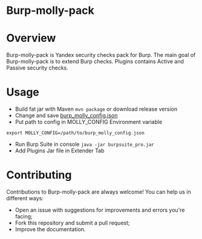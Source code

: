 # Burp-molly-pack

# Overview
Burp-molly-pack is Yandex security checks pack for Burp.
The main goal of Burp-molly-pack is to extend Burp checks.
Plugins contains Active and Passive security checks.

# Usage

* Build fat jar with Maven `mvn package` or download release version
* Change and save [burp_molly_config.json](https://github.com/yandex/burp-molly-pack/blob/master/src/main/config/burp_molly_config.json)
* Put path to config in MOLLY_CONFIG Environment variable

`export MOLLY_CONFIG=/path/to/burp_molly_config.json`
* Run Burp Suite in console `java -jar burpsuite_pro.jar`
* Add Plugins Jar file in Extender Tab

# Contributing
Contributions to Burp-molly-pack are always welcome! You can help us in different ways:
  * Open an issue with suggestions for improvements and errors you're facing;
  * Fork this repository and submit a pull request;
  * Improve the documentation.
